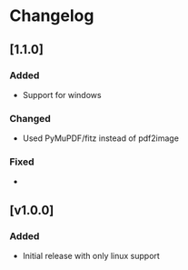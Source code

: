 # Changelog

## [1.1.0]
### Added
- Support for windows

### Changed
- Used PyMuPDF/fitz instead of pdf2image

### Fixed
-

## [v1.0.0]
### Added
- Initial release with only linux support